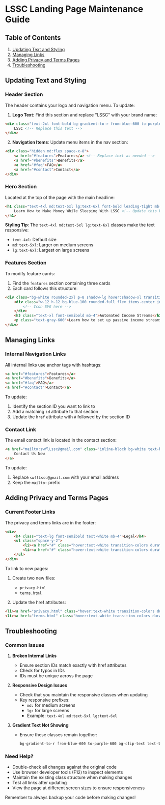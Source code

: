 # LSSC Landing Page Maintenance Guide

## Table of Contents
1. [Updating Text and Styling](#updating-text-and-styling)
2. [Managing Links](#managing-links)
3. [Adding Privacy and Terms Pages](#adding-privacy-and-terms-pages)
4. [Troubleshooting](#troubleshooting)

## Updating Text and Styling

### Header Section
The header contains your logo and navigation menu. To update:

1. **Logo Text**: Find this section and replace "LSSC" with your brand name:
```html
<div class="text-2xl font-bold bg-gradient-to-r from-blue-600 to-purple-600 bg-clip-text text-transparent">
    LSSC <!-- Replace this text -->
</div>
```

2. **Navigation Items**: Update menu items in the nav section:
```html
<div class="hidden md:flex space-x-8">
    <a href="#features">Features</a> <!-- Replace text as needed -->
    <a href="#benefits">Benefits</a>
    <a href="#faq">FAQ</a>
    <a href="#contact">Contact</a>
</div>
```

### Hero Section
Located at the top of the page with the main headline:

```html
<h1 class="text-4xl md:text-5xl lg:text-6xl font-bold leading-tight mb-8 bg-gradient-to-r from-blue-600 to-purple-600 bg-clip-text text-transparent">
    Learn How to Make Money While Sleeping With LSSC <!-- Update this headline -->
</h1>
```

**Styling Tip**: The `text-4xl md:text-5xl lg:text-6xl` classes make the text responsive:
- `text-4xl`: Default size
- `md:text-5xl`: Larger on medium screens
- `lg:text-6xl`: Largest on large screens

### Features Section
To modify feature cards:

1. Find the `features` section containing three cards
2. Each card follows this structure:
```html
<div class="bg-white rounded-2xl p-8 shadow-lg hover:shadow-xl transition-shadow duration-300">
    <div class="w-12 h-12 bg-blue-100 rounded-full flex items-center justify-center mb-6">
        <!-- Icon SVG here -->
    </div>
    <h3 class="text-xl font-semibold mb-4">Automated Income Streams</h3> <!-- Feature title -->
    <p class="text-gray-600">Learn how to set up passive income streams...</p> <!-- Feature description -->
</div>
```

## Managing Links

### Internal Navigation Links
All internal links use anchor tags with hashtags:

```html
<a href="#features">Features</a>
<a href="#benefits">Benefits</a>
<a href="#faq">FAQ</a>
<a href="#contact">Contact</a>
```

To update:
1. Identify the section ID you want to link to
2. Add a matching `id` attribute to that section
3. Update the `href` attribute with `#` followed by the section ID

### Contact Link
The email contact link is located in the contact section:

```html
<a href="mailto:swflLssc@gmail.com" class="inline-block bg-white text-blue-600 font-semibold px-8 py-4 rounded-full">
    Contact Us Now
</a>
```

To update:
1. Replace `swflLssc@gmail.com` with your email address
2. Keep the `mailto:` prefix

## Adding Privacy and Terms Pages

### Current Footer Links
The privacy and terms links are in the footer:

```html
<div>
    <h4 class="text-lg font-semibold text-white mb-4">Legal</h4>
    <ul class="space-y-2">
        <li><a href="#" class="hover:text-white transition-colors duration-300">Privacy Policy</a></li>
        <li><a href="#" class="hover:text-white transition-colors duration-300">Terms of Service</a></li>
    </ul>
</div>
```

To link to new pages:

1. Create two new files:
   - `privacy.html`
   - `terms.html`

2. Update the href attributes:
```html
<li><a href="privacy.html" class="hover:text-white transition-colors duration-300">Privacy Policy</a></li>
<li><a href="terms.html" class="hover:text-white transition-colors duration-300">Terms of Service</a></li>
```

## Troubleshooting

### Common Issues

1. **Broken Internal Links**
   - Ensure section IDs match exactly with href attributes
   - Check for typos in IDs
   - IDs must be unique across the page

2. **Responsive Design Issues**
   - Check that you maintain the responsive classes when updating
   - Key responsive prefixes:
     - `md:` for medium screens
     - `lg:` for large screens
     - Example: `text-4xl md:text-5xl lg:text-6xl`

3. **Gradient Text Not Showing**
   - Ensure these classes remain together:
     ```html
     bg-gradient-to-r from-blue-600 to-purple-600 bg-clip-text text-transparent
     ```

### Need Help?
- Double-check all changes against the original code
- Use browser developer tools (F12) to inspect elements
- Maintain the existing class structure when making changes
- Test all links after updating
- View the page at different screen sizes to ensure responsiveness

Remember to always backup your code before making changes!